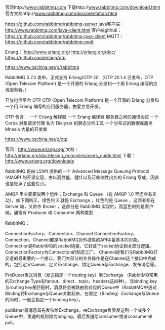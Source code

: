 官网http://www.rabbitmq.com
下载http://www.rabbitmq.com/download.html
官方文档http://www.rabbitmq.com/documentation.html

https://github.com/rabbitmq/rabbitmq-server
java客户端：http://www.rabbitmq.com/java-client.html
客户端github：https://github.com/rabbitmq/rabbitmq-java-client
MQTT：https://github.com/rabbitmq/rabbitmq-mqtt

Erlang：
http://www.erlang.org/
http://erlang.org/doc/
https://github.com/erlang/otp

https://www.oschina.net/p/rabbitmq

RabbitMQ 3.7.0 发布，正式支持 Erlang/OTP 20
（OTP 20.1.4 已发布，OTP (Open Telecom Platform) 是一个开源的 Erlang 分发和一个用 Erlang 编写的应用服务器。）

开放电信平台 OTP
OTP (Open Telecom Platform) 是一个开源的 Erlang 分发和一个用 Erlang 编写的应用服务器，由爱立信开发。

OTP 包含：
一个 Erlang 解释器
一个 Erlang 编译器
服务器之间的通讯协议
一个 Corba 对象请求代理
名为 Dialyzer 的静态分析工具
一个分布式的数据库服务 Mnesia
大量的开发库

https://www.oschina.net/p/otp

官网：http://www.erlang.org/
文档：http://erlang.org/doc/design_principles/users_guide.html
下载：http://www.erlang.org/downloads

RabbitMQ 是由 LShift 提供的一个 Advanced Message Queuing Protocol (AMQP) 的开源实现，由以高性能、健壮以及可伸缩性出名的 Erlang 写成，因此也是继承了这些优点。

AMQP 里主要要说两个组件：Exchange 和 Queue （在 AMQP 1.0 里还会有变动），如下图所示，绿色的 X 就是 Exchange ，红色的是 Queue ，这两者都在 Server 端，又称作 Broker ，这部分是 RabbitMQ 实现的，而蓝色的则是客户端，通常有 Producer 和 Consumer 两种类型



RabbitMQ：

ConnectionFactory、Connection、Channel
ConnectionFactory、Connection、Channel都是RabbitMQ对外提供的API中最基本的对象。Connection是RabbitMQ的socket链接，它封装了socket协议相关部分逻辑。ConnectionFactory为Connection的制造工厂。
Channel是我们与RabbitMQ打交道的最重要的一个接口，我们大部分的业务操作是在Channel这个接口中完成的，包括定义Queue、定义Exchange、绑定Queue与Exchange、发布消息等。

ProDucer发送消息（发送指定一个routing key）到Exchange （RabbitMQ常用的Exchange Type有fanout、direct、topic、headers这四种），当binding key与routing key相匹配时，消息将会被路由到对应的Queue中（RabbitMQ中通过Binding将Exchange与Queue关联起来，在绑定（Binding）Exchange与Queue的同时，一般会指定一个binding key），

publisher将消息首先发布给Exchange，由Exchange负责发送到一个或多个Queue中，发送的规则称为binging。最后发送给consumer或者consumer来pull。




